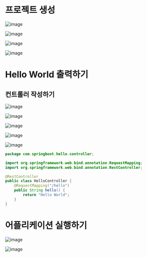 # 프로젝트 생성
![image](https://user-images.githubusercontent.com/102650331/191968744-a3c6d18f-b4a2-4660-b1c4-e9f420a2ec7c.png)

![image](https://user-images.githubusercontent.com/102650331/191969259-0b2b8687-276a-4c51-ba58-72319602aa48.png)

![image](https://user-images.githubusercontent.com/102650331/191969432-3a97d01b-a91a-438a-ab67-080482135f4e.png)

![image](https://user-images.githubusercontent.com/102650331/191969584-ab49d17f-f283-45ee-9bb7-13cdaf2c0ee0.png)

#  Hello World 출력하기
## 컨트롤러 작성하기
![image](https://user-images.githubusercontent.com/102650331/191970796-4b8079ca-0968-4801-af92-b42e570bfde8.png)

![image](https://user-images.githubusercontent.com/102650331/191970855-7ee1e937-9bb9-48fb-96e3-6c4b5e77b8b9.png)

![image](https://user-images.githubusercontent.com/102650331/191970931-cfa8a0ae-ac89-4450-9b2d-8143f1d57ec0.png)

![image](https://user-images.githubusercontent.com/102650331/191970993-154c451f-623c-4d64-aadd-8ca66516f563.png)

![image](https://user-images.githubusercontent.com/102650331/191971604-6be8f458-a69c-4411-9566-6546e7b97ea3.png)

```java
package com.springboot.hello.controller;

import org.springframework.web.bind.annotation.RequestMapping;
import org.springframework.web.bind.annotation.RestController;

@RestController
public class HelloController {
    @RequestMapping("/hello")
    public String hello() {
        return "Hello World";
    }
}

```

# 어플리케이션 실행하기
![image](https://user-images.githubusercontent.com/102650331/191971796-d49324e7-ecd8-4bf4-ac5a-b09c799469d8.png)

![image](https://user-images.githubusercontent.com/102650331/191971885-2b37c796-cf1a-4324-a2f5-ace5f8ca0f34.png)

